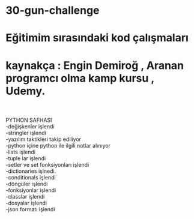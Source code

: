 # 30-gun-challenge
# Eğitimim sırasındaki kod çalışmaları
# kaynakça : Engin Demiroğ , Aranan programcı olma kamp kursu , Udemy.
<br>
<br>
PYTHON SAFHASI  
<br>
-değişkenler işlendi  
<br>
-stringler işlendi  
<br>
-yazılım taktikleri takip ediliyor  
<br>
-python içine python ile ilgili notlar alınıyor  
<br>
-lists işlendi  
<br>
-tuple lar işlendi  
<br>
-setler ve set fonksiyonları işlendi  
<br>
-dictionaries işlnedi.  
<br>
-conditionals işlendi  
<br>
-döngüler işlendi  
<br>
-fonksiyonlar işlendi  
<br>
-classlar işlendi  
<br>
-dosyalar işlendi  
<br>
-json formatı işlendi  
<br>




